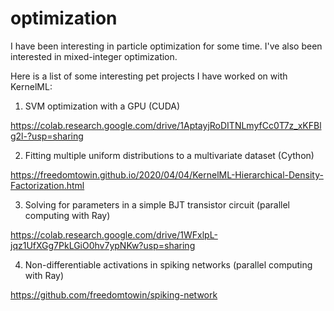 # optimization

I have been interesting in particle optimization for some time. I've also been interested in mixed-integer optimization.

Here is a list of some interesting pet projects I have worked on with KernelML:


1.  SVM optimization with a GPU (CUDA)

https://colab.research.google.com/drive/1AptayjRoDITNLmyfCc0T7z_xKFBlg2l-?usp=sharing



2. Fitting multiple uniform distributions to a multivariate dataset (Cython)

https://freedomtowin.github.io/2020/04/04/KernelML-Hierarchical-Density-Factorization.html



3. Solving for parameters in a simple BJT transistor circuit (parallel computing with Ray)

https://colab.research.google.com/drive/1WFxlpL-jqz1UfXGg7PkLGiO0hv7ypNKw?usp=sharing



4. Non-differentiable activations in spiking networks (parallel computing with Ray)

https://github.com/freedomtowin/spiking-network


